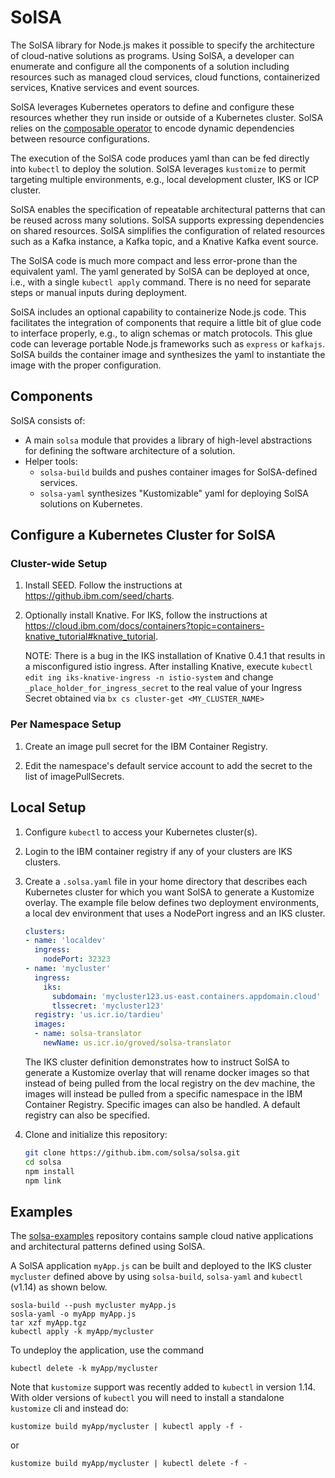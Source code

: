 # SolSA

The SolSA library for Node.js makes it possible to specify the architecture of
cloud-native solutions as programs. Using SolSA, a developer can enumerate and
configure all the components of a solution including resources such as managed
cloud services, cloud functions, containerized services, Knative services and
event sources.

SolSA leverages Kubernetes operators to define and configure these resources
whether they run inside or outside of a Kubernetes cluster. SolSA relies on the
[composable operator](https://github.ibm.com/seed/composable) to encode dynamic dependencies between resource
configurations.

The execution of the SolSA code produces yaml than can be fed directly into
`kubectl` to deploy the solution. SolSA leverages `kustomize` to permit
targeting multiple environments, e.g., local development cluster, IKS or ICP
cluster.

SolSA enables the specification of repeatable architectural patterns that can be
reused across many solutions. SolSA supports expressing dependencies on shared
resources. SolSA simplifies the configuration of related resources such as a
Kafka instance, a Kafka topic, and a Knative Kafka event source.

The SolSA code is much more compact and less error-prone than the equivalent
yaml. The yaml generated by SolSA can be deployed at once, i.e., with a single
`kubectl apply` command. There is no need for separate steps or manual inputs
during deployment.

SolSA includes an optional capability to containerize Node.js code. This
facilitates the integration of components that require a little bit of glue code
to interface properly, e.g., to align schemas or match protocols. This glue code
can leverage portable Node.js frameworks such as `express` or `kafkajs`. SolSA
builds the container image and synthesizes the yaml to instantiate the image
with the proper configuration.

## Components

SolSA consists of:
- A main `solsa` module that provides a library of high-level abstractions for
  defining the software architecture of a solution.
- Helper tools:
  - `solsa-build` builds and pushes container images for SolSA-defined services.
  - `solsa-yaml` synthesizes "Kustomizable" yaml for deploying SolSA solutions
     on Kubernetes.

## Configure a Kubernetes Cluster for SolSA

### Cluster-wide Setup

1. Install SEED. Follow the instructions at https://github.ibm.com/seed/charts.

2. Optionally install Knative. For IKS, follow the instructions at
   https://cloud.ibm.com/docs/containers?topic=containers-knative_tutorial#knative_tutorial.

   NOTE: There is a bug in the IKS installation of Knative 0.4.1 that results in
   a misconfigured istio ingress. After installing Knative, execute `kubectl
   edit ing iks-knative-ingress -n istio-system` and change
   `_place_holder_for_ingress_secret` to the real value of your Ingress Secret
   obtained via `bx cs cluster-get <MY_CLUSTER_NAME>`

### Per Namespace Setup

1. Create an image pull secret for the IBM Container Registry.

2. Edit the namespace's default service account to add the secret to the list of
   imagePullSecrets.

## Local Setup

1. Configure `kubectl` to access your Kubernetes cluster(s).

2. Login to the IBM container registry if any of your clusters are IKS clusters.

3. Create a `.solsa.yaml` file in your home directory that describes each
   Kubernetes cluster for which you want SolSA to generate a Kustomize overlay.
   The example file below defines two deployment environments, a local dev
   environment that uses a NodePort ingress and an IKS cluster.
   ```yaml
   clusters:
   - name: 'localdev'
     ingress:
       nodePort: 32323
   - name: 'mycluster'
     ingress:
       iks:
         subdomain: 'mycluster123.us-east.containers.appdomain.cloud'
         tlssecret: 'mycluster123'
     registry: 'us.icr.io/tardieu'
     images:
     - name: solsa-translator
       newName: us.icr.io/groved/solsa-translator
   ```
   The IKS cluster definition demonstrates how to instruct SolSA to generate a
   Kustomize overlay that will rename docker images so that instead of being
   pulled from the local registry on the dev machine, the images will instead be
   pulled from a specific namespace in the IBM Container Registry. Specific
   images can also be handled. A default registry can also be specified.

4. Clone and initialize this repository:
   ```sh
   git clone https://github.ibm.com/solsa/solsa.git
   cd solsa
   npm install
   npm link
   ```

## Examples

The [solsa-examples](https://github.ibm.com/solsa/solsa-examples) repository
contains sample cloud native applications and architectural patterns defined
using SolSA.

A SolSA application `myApp.js` can be built and deployed to the IKS cluster
`mycluster` defined above by using `solsa-build`, `solsa-yaml` and `kubectl`
(v1.14) as shown below.
```shell
sosla-build --push mycluster myApp.js
sosla-yaml -o myApp myApp.js
tar xzf myApp.tgz
kubectl apply -k myApp/mycluster
```
To undeploy the application, use the command
```shell
kubectl delete -k myApp/mycluster
```

Note that `kustomize` support was recently added to `kubectl` in version 1.14.
With older versions of `kubectl` you will need to install a standalone
`kustomize` cli and instead do:
```shell
kustomize build myApp/mycluster | kubectl apply -f -
```
or
```shell
kustomize build myApp/mycluster | kubectl delete -f -
```
